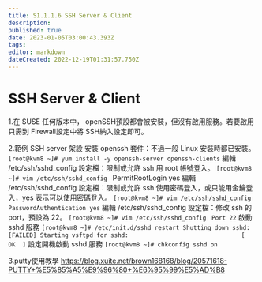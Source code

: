 ```yaml
---
title: S1.1.1.6	SSH Server & Client
description: 
published: true
date: 2023-01-05T03:00:43.393Z
tags: 
editor: markdown
dateCreated: 2022-12-19T01:31:57.750Z
---
```


# SSH Server & Client
1.在 SUSE 任何版本中， openSSH預設都會被安裝，但沒有啟用服務。若要啟用只需到 Firewall設定中將 SSH納入設定即可。

2.範例
SSH server 架設
安裝 openssh 套件：不過一般 Linux 安裝時都已安裝。
`[root@kvm8 ~]# yum install -y openssh-server openssh-clients`
編輯 /etc/ssh/sshd_config 設定檔：限制或允許 ssh 用 root 帳號登入。
`[root@kvm8 ~]# vim /etc/ssh/sshd_config `
PermitRootLogin yes
編輯 /etc/ssh/sshd_config 設定檔：限制或允許 ssh 使用密碼登入，或只能用金鑰登入，yes 表示可以使用密碼登入。
`[root@kvm8 ~]# vim /etc/ssh/sshd_config 
PasswordAuthentication yes`
編輯 /etc/ssh/sshd_config 設定檔：修改 ssh 的 port，預設為 22。
`[root@kvm8 ~]# vim /etc/ssh/sshd_config `
`Port 22`
啟動 sshd 服務
`[root@kvm8 ~]# /etc/init.d/sshd restart
Shutting down sshd:                                      [FAILED]
Starting vsftpd for sshd:                                [  OK  ]`
設定開機啟動 sshd 服務
`[root@kvm8 ~]# chkconfig sshd on`

3.putty使用教學 https://blog.xuite.net/brown168168/blog/20571618-PUTTY+%E5%85%A5%E9%96%80+%E6%95%99%E5%AD%B8
